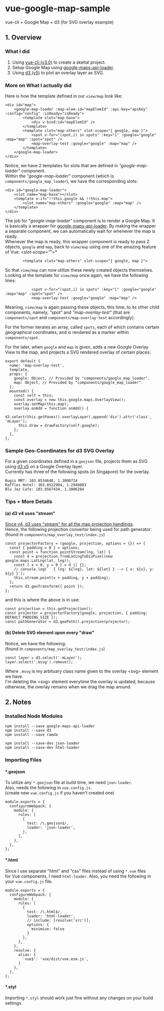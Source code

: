 # vue-google-map-sample

vue-cli + Google Map + d3 (for SVG overlay example)

## 1. Overview

### What I did

1. Using [vue-cli (v3.0)](https://github.com/vuejs/vue-cli) to create a skeltal project.
2. Setup Google Map using [google-maps-api-loader](https://github.com/laurencedorman/google-maps-api-loader).
3. Using [d3 (v5)](https://d3js.org/) to plot an overlay layer as SVG.

### More on What I actually did

Here is how the template defined in our `view/map` look like:

```
<div id="map">
    <google-map-loader :map-elem-id="mapElemId" :api-key="apiKey" :config="config" :isReady="isReady">
        <template slot="map-base">
            <div v-bind:id="mapElemId" />
        </template>
        <template slot="map-others" slot-scope="{ google, map }">
            <spot v-for="(spot,i) in spots" :key="i" :google="google" :map="map" :spot="spot" />
            <map-overlay-test :google="google" :map="map" />
        </template>
    </google-map-loader>
</div>
```

Notice, we have 2 templates for slots that are defined in *"google-map-loader"* component.  
Within the *"google-map-loader"* component (which is `components/google_map_loader`),
we have the corresponding slots:

```
<div id="google-map-loader">
    <slot name="map-base"></slot>
    <template v-if="!!this.google && !!this.map">
        <slot name="map-others" :google="google" :map="map" />
    </template>
</div>
```

The job for *"google-map-loader"* component is to render a Google Map.
It is basically a wrapper for [google-maps-api-loader](https://github.com/laurencedorman/google-maps-api-loader).
By making the wrapper a separate component,
we can automatically wait for whenever the map is ready.  
Whenever the map is ready, this wrapper component is ready to pass 2 objects,
`google` and `map`, back to `view/map`
using one of the amazing feature of Vue: *&lt;slot-scope="*"&gt;*

```
        <template slot="map-others" slot-scope="{ google, map }">
```

So that `view/map` can now utilize these newly created objects themselves.  
Looking at the template for `view/map` once again, we have the following lines:

```
            <spot v-for="(spot,i) in spots" :key="i" :google="google" :map="map" :spot="spot" />
            <map-overlay-test :google="google" :map="map" />
```

Meaning, `view/map` is again passing these objects, this time, to its other child components,
namely, *"spot"* and *"map-overlay-test"*
(that are `components/spot` and `components/map-overlay-test` accordingly).

For the former iterates an array, called `spots`,
each of which contains certain geographical coordinates,
and is rendered as a marker within `components/spot`.

For the later, when `google` and `map` is given,
adds a new Google Overlay View to the map,
and projects a SVG rendered overlay of certain places:

```
export default {
  name: 'map-overlay-test',
  template,
  props: {
    google: Object, // Provided by "components/google_map_loader".
    map: Object, // Provided by "components/google_map_loader".
  },
  mounted() {
    const self = this;
    const overlay = new this.google.maps.OverlayView();
    overlay.setMap(this.map);
    overlay.onAdd = function onAdd() {
      d3.select(this.getPanes().overlayLayer).append('div').attr('class', 'mLayer');
      this.draw = drawFactory(self.google);
    };
  },
};
```

### Sample Geo-Coordinates for d3 SVG Overlay

For a given coordinates defined in a `geojson` file,
projects them as SVG using [d3 v5](https://d3js.org/) on a Google Overlay layer.  
Currently has three of the following spots (in Singapore) for the overlay.

```
Bugis MRT: 103.8534648, 1.3008724
Raffles Hotel: 103.8522904, 1.2948883
Blu Jaz Cafe: 103.8567434, 1.3006284
```

### Tips + More Details

#### (a) d3 v4 uses "stream"

[Since v4, d3 uses "stream" for all the map projection handlings](https://github.com/d3/d3-geo#streams).  
Hence, the following projection convertor being used for path generator:  
(found in `components/map_overlay_test/index.js`)

```
const projectorFactory = (google, projection, options = {}) => {
  const { padding = 0 } = options;
  const point = function pointStream(lng, lat) {
    const d = projection.fromLatLngToDivPixel(new google.maps.LatLng(lat, lng));
    const { x = 0, y = 0 } = d || {};
    // console.log(`  { lng: ${lng}, lat: ${lat} } --> { x: ${x}, y: ${y} }`);
    this.stream.point(x + padding, y + padding);
  };
  return d3.geoTransform({ point });
};
```

and this is where the above is in use:

```
const projection = this.getProjection();
const projector = projectorFactory(google, projection, { padding: DEFAULT_PADDING_SIZE });
const pathGenerator = d3.geoPath().projection(projector);
```

#### (b) Delete SVG element upon every "draw"

Notice, we have the following:  
(found in `components/map_overlay_test/index.js`)

```
const layer = d3.select('.mLayer');
layer.select('.msvg').remove();
```

Where `.msvg` is my arbituary class name given to the overlay &lt;svg&gt; element we have.  
I'm deleting the &lt;svg&gt; element everytime the overlay is updated,
because otherwise, the overlay remains when we drag the map around.



## 2. Notes

### Installed Node Modules

```
npm install --save google-maps-api-loader
npm install --save d3
npm install --save ramda

npm install --save-dev json-loader
npm install --save-dev html-loader
```

### Importing Files

#### *.geojson

To utilize any `*.geojson` file at build time, we need `json-loader`.  
Also, needs the following in `vue.config.js`.  
(create new `vue.config.js` if you haven't created one)

```
module.exports = {
  configureWebpack: {
    module: {
      rules: [
        {
          test: /\.geojson$/,
          loader: 'json-loader',
        },
      ],
    },
  },
};
```

#### *.html

Since I use separate "html" and "css" files instead of using `*.vue` files  
for Vue components, I need `html-loader`.
Also, you need the following in your `vue.config.js` file.

```
module.exports = {
  configureWebpack: {
    module: {
      rules: [
        {
          test: /\.html$/,
          loader: 'html-loader',
          // include: [resolve('src')],
          options: {
            minimize: false
          }
        },
      ],
    },
    resolve: {
      alias: {
        'vue$': 'vue/dist/vue.esm.js',
      }
    },
  },
};
```

#### *.styl

Importing `*.styl` should work just fine without any changes on your build settings.


